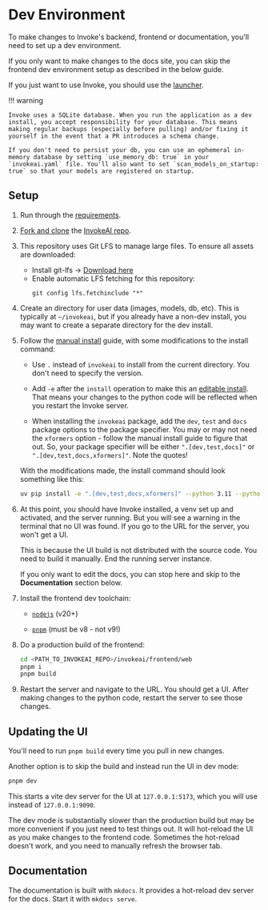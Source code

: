 # Dev Environment

To make changes to Invoke's backend, frontend or documentation, you'll need to set up a dev environment.

If you only want to make changes to the docs site, you can skip the frontend dev environment setup as described in the below guide.

If you just want to use Invoke, you should use the [launcher][launcher link].

!!! warning

    Invoke uses a SQLite database. When you run the application as a dev install, you accept responsibility for your database. This means making regular backups (especially before pulling) and/or fixing it yourself in the event that a PR introduces a schema change.

    If you don't need to persist your db, you can use an ephemeral in-memory database by setting `use_memory_db: true` in your `invokeai.yaml` file. You'll also want to set `scan_models_on_startup: true` so that your models are registered on startup.

## Setup

1. Run through the [requirements][requirements link].

2. [Fork and clone][forking link] the [InvokeAI repo][repo link].

3. This repository uses Git LFS to manage large files. To ensure all assets are downloaded:
      - Install git-lfs → [Download here](https://git-lfs.com/)
      - Enable automatic LFS fetching for this repository:
        ```shell
        git config lfs.fetchinclude "*"
        ```

4. Create an directory for user data (images, models, db, etc). This is typically at `~/invokeai`, but if you already have a non-dev install, you may want to create a separate directory for the dev install.

5. Follow the [manual install][manual install link] guide, with some modifications to the install command:

      - Use `.` instead of `invokeai` to install from the current directory. You don't need to specify the version.

      - Add `-e` after the `install` operation to make this an [editable install][editable install link]. That means your changes to the python code will be reflected when you restart the Invoke server.

      - When installing the `invokeai` package, add the `dev`, `test` and `docs` package options to the package specifier. You may or may not need the `xformers` option - follow the manual install guide to figure that out. So, your package specifier will be either `".[dev,test,docs]"` or `".[dev,test,docs,xformers]"`. Note the quotes!

     With the modifications made, the install command should look something like this:

      ```sh
      uv pip install -e ".[dev,test,docs,xformers]" --python 3.11 --python-preference only-managed --index=https://download.pytorch.org/whl/cu124 --reinstall
      ```

6. At this point, you should have Invoke installed, a venv set up and activated, and the server running. But you will see a warning in the terminal that no UI was found. If you go to the URL for the server, you won't get a UI.

      This is because the UI build is not distributed with the source code. You need to build it manually. End the running server instance.

      If you only want to edit the docs, you can stop here and skip to the **Documentation** section below.

7. Install the frontend dev toolchain:

      - [`nodejs`](https://nodejs.org/) (v20+)

      - [`pnpm`](https://pnpm.io/8.x/installation) (must be v8 - not v9!)

8. Do a production build of the frontend:

      ```sh
      cd <PATH_TO_INVOKEAI_REPO>/invokeai/frontend/web
      pnpm i
      pnpm build
      ```

9. Restart the server and navigate to the URL. You should get a UI. After making changes to the python code, restart the server to see those changes.

## Updating the UI

You'll need to run `pnpm build` every time you pull in new changes.

Another option is to skip the build and instead run the UI in dev mode:

```sh
pnpm dev
```

This starts a vite dev server for the UI at `127.0.0.1:5173`, which you will use instead of `127.0.0.1:9090`.

The dev mode is substantially slower than the production build but may be more convenient if you just need to test things out. It will hot-reload the UI as you make changes to the frontend code. Sometimes the hot-reload doesn't work, and you need to manually refresh the browser tab.

## Documentation

The documentation is built with `mkdocs`. It provides a hot-reload dev server for the docs. Start it with `mkdocs serve`.

[launcher link]: ../installation/quick_start.md
[forking link]: https://docs.github.com/en/pull-requests/collaborating-with-pull-requests/working-with-forks/fork-a-repo
[requirements link]: ../installation/requirements.md
[repo link]: https://github.com/invoke-ai/InvokeAI
[manual install link]: ../installation/manual.md
[editable install link]: https://pip.pypa.io/en/latest/cli/pip_install/#cmdoption-e

